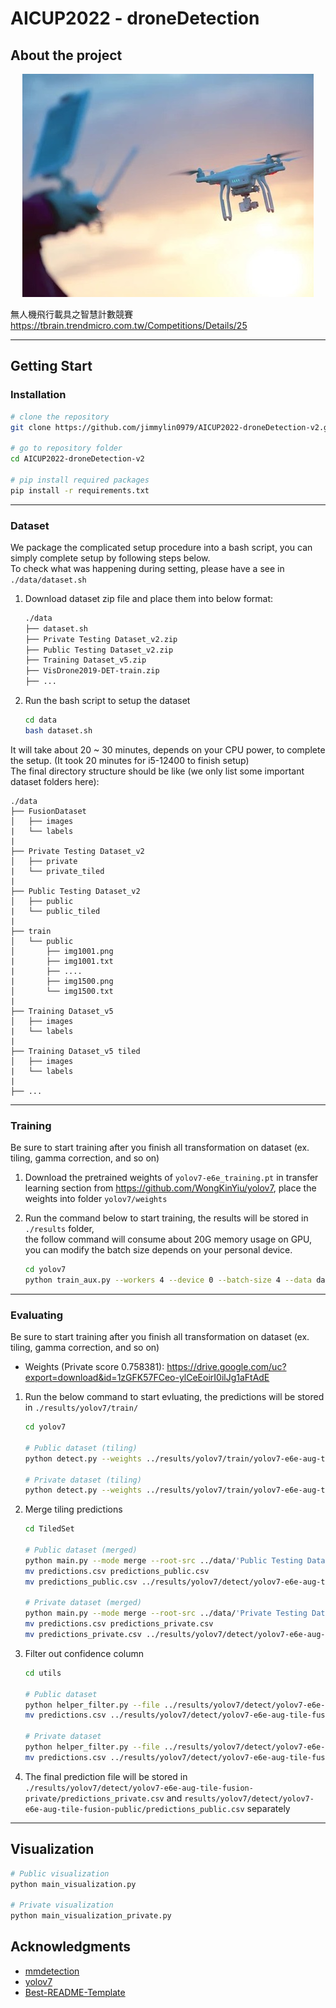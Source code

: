 # AICUP2022 - droneDetection

## About the project

<p align="center">
  <img src="./imgs/droneDetection.jpg" />
</p>

無人機飛行載具之智慧計數競賽 https://tbrain.trendmicro.com.tw/Competitions/Details/25

---

## Getting Start

### Installation

```bash
# clone the repository
git clone https://github.com/jimmylin0979/AICUP2022-droneDetection-v2.git

# go to repository folder
cd AICUP2022-droneDetection-v2

# pip install required packages
pip install -r requirements.txt
```
---

### Dataset

We package the complicated setup procedure into a bash script, you can simply complete setup by following steps below.  
To check what was happening during setting, please have a see in `./data/dataset.sh` 

1. Download dataset zip file and place them into below format:

    ```bash
    ./data
    ├── dataset.sh
    ├── Private Testing Dataset_v2.zip
    ├── Public Testing Dataset_v2.zip
    ├── Training Dataset_v5.zip
    ├── VisDrone2019-DET-train.zip
    ├── ...

    ```
2. Run the bash script to setup the dataset

    ```bash
    cd data
    bash dataset.sh
    ```

It will take about 20 ~ 30 minutes, depends on your CPU power, to complete the setup. (It took 20 minutes for i5-12400 to finish setup)   
The final directory structure should be like (we only list some important dataset folders here):

```
./data
├── FusionDataset
│   ├── images
|   └── labels
|
├── Private Testing Dataset_v2
│   ├── private
|   └── private_tiled
|
├── Public Testing Dataset_v2
│   ├── public
|   └── public_tiled
|
├── train
│   └── public
│       ├── img1001.png
|       ├── img1001.txt
|       ├── ....
|       ├── img1500.png
│       └── img1500.txt
|
├── Training Dataset_v5
│   ├── images
|   └── labels
|
├── Training Dataset_v5 tiled
│   ├── images
|   └── labels
|
├── ...
```

<!-- Second, run the command below to transform the dataset

```bash
# 1. Convert dataset format into YOLOv5Dataset
cd data
python helper_splitDataset_yolov5.py --root-src './Training Dataset_v5' --root-dst './Training Dataset_v5'

# 2. Tiling
cd ../TiledSet
python main.py --mode tile --root-src train_yolo_train --root-dst train_yolo_train

# 3. Take gamma correction on the dataset
``` -->

---

### Training

Be sure to start training after you finish all transformation on dataset (ex. tiling, gamma correction, and so on)

1. Download the pretrained weights of `yolov7-e6e_training.pt` in transfer learning section from https://github.com/WongKinYiu/yolov7,
    place the weights into folder `yolov7/weights`

2. Run the command below to start training, the results will be stored in `./results` folder,   
      the follow command will consume about 20G memory usage on GPU, you can modify the batch size depends on your personal device. 

    ```bash
    cd yolov7
    python train_aux.py --workers 4 --device 0 --batch-size 4 --data data/fusionDataset.yaml --img 1280 1280 --cfg cfg/training/yolov7-e6e.yaml --weights weights/yolov7-e6e_training.pt --name yolov7-e6e-aug-tile-fusion --hyp data/hyp.scratch.custom.yaml --label-smoothing 0.1
    ```

---

### Evaluating

Be sure to start training after you finish all transformation on dataset (ex. tiling, gamma correction, and so on)

+ Weights (Private score 0.758381): https://drive.google.com/uc?export=download&id=1zGFK57FCeo-ylCeEoirI0ilJg1aFtAdE

1. Run the below command to start evluating, the predictions will be stored in `./results/yolov7/train/`
    ```bash
    cd yolov7

    # Public dataset (tiling)
    python detect.py --weights ../results/yolov7/train/yolov7-e6e-aug-tile-fusion/weights/best.pt --source ../data/Public\ Testing\ Dataset_v2/public_tiled/data/ --img-size 1280 --conf-thres 0.4 --device 0 --save-txt --save-conf --nosave --augment --name yolov7-e6e-aug-tile-fusion-public

    # Private dataset (tiling)
    python detect.py --weights ../results/yolov7/train/yolov7-e6e-aug-tile-fusion/weights/best.pt --source ../data/Private\ Testing\ Dataset_v2/private_tiled/data/ --img-size 1280 --conf-thres 0.4 --device 0 --save-txt --save-conf --nosave --augment --name yolov7-e6e-aug-tile-fusion-private
    ```

2. Merge tiling predictions
    ```bash
    cd TiledSet

    # Public dataset (merged)
    python main.py --mode merge --root-src ../data/'Public Testing Dataset_v2'/public --root-dst ../results/yolov7/detect/yolov7-e6e-aug-tile-fusion-public/predictionstile.csv
    mv predictions.csv predictions_public.csv
    mv predictions_public.csv ../results/yolov7/detect/yolov7-e6e-aug-tile-fusion-public/predictions_public.csv

    # Private dataset (merged)
    python main.py --mode merge --root-src ../data/'Private Testing Dataset_v2'/private --root-dst ../results/yolov7/detect/yolov7-e6e-aug-tile-fusion-private/predictions_tile.csv
    mv predictions.csv predictions_private.csv
    mv predictions_private.csv ../results/yolov7/detect/yolov7-e6e-aug-tile-fusion-private/predictions_private.csv
    ```
3. Filter out confidence column
    ```bash
    cd utils
    
    # Public dataset
    python helper_filter.py --file ../results/yolov7/detect/yolov7-e6e-aug-tile-fusion-public/predictions_public.csv
    mv predictions.csv ../results/yolov7/detect/yolov7-e6e-aug-tile-fusion-public/predictions_public.csv   # the file now is able to upload to leaderboard now, 
    
    # Private dataset
    python helper_filter.py --file ../results/yolov7/detect/yolov7-e6e-aug-tile-fusion-private/predictions_private.csv
    mv predictions.csv ../results/yolov7/detect/yolov7-e6e-aug-tile-fusion-private/predictions_private.csv  # the file now is able to upload to leaderboard now,
    ```
4. The final prediction file will be stored in `./results/yolov7/detect/yolov7-e6e-aug-tile-fusion-private/predictions_private.csv` and `results/yolov7/detect/yolov7-e6e-aug-tile-fusion-public/predictions_public.csv` separately

---

## Visualization

```bash
# Public visualization
python main_visualization.py

# Private visualization
python main_visualization_private.py
```

## Acknowledgments

* [mmdetection](https://github.com/open-mmlab/mmdetection)
* [yolov7](https://github.com/WongKinYiu/yolov7)
* [Best-README-Template](https://github.com/othneildrew/Best-README-Template)